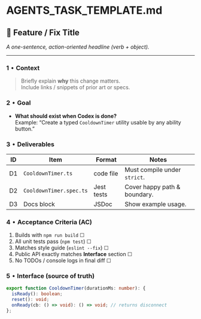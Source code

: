 # AGENTS_TASK_TEMPLATE.md

## 🍿 Feature / Fix Title

*A one-sentence, action-oriented headline (verb + object).*

---

### 1 • Context
>
> Briefly explain **why** this change matters.  
> Include links / snippets of prior art or specs.

### 2 • Goal

- **What should exist when Codex is done?**  
  Example: “Create a typed `CooldownTimer` utility usable by any ability button.”

### 3 • Deliverables

| ID | Item | Format | Notes |
|----|------|--------|-------|
| D1 | `CooldownTimer.ts` | code file | Must compile under `strict`. |
| D2 | `CooldownTimer.spec.ts` | Jest tests | Cover happy path & boundary. |
| D3 | Docs block | JSDoc | Show example usage. |

### 4 • Acceptance Criteria (AC)

1. Builds with `npm run build` ☐  
2. All unit tests pass (`npm test`) ☐  
3. Matches style guide (`eslint --fix`) ☐  
4. Public API exactly matches **Interface** section ☐  
5. No TODOs / console logs in final diff ☐  

### 5 • Interface (source of truth)

```ts
export function CooldownTimer(durationMs: number): {
  isReady(): boolean;
  reset(): void;
  onReady(cb: () => void): () => void; // returns disconnect
};
